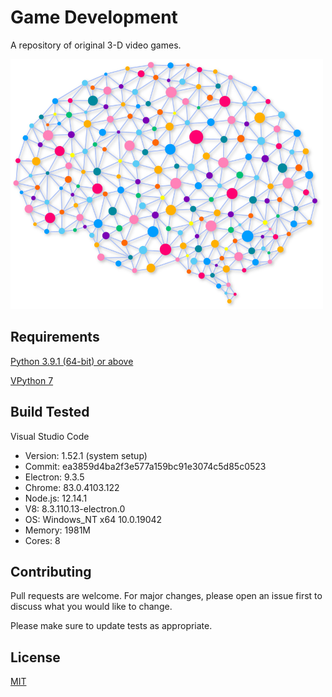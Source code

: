 # Game Development

A repository of original 3-D video games.

<img src="https://github.com/sabneet95/Machine-Learning/blob/master/brain.png" width="500" height="400">

## Requirements

[Python 3.9.1 (64-bit) or above](https://www.python.org/downloads/)

[VPython 7](https://vpython.org/presentation2018/install.html)

## Build Tested

Visual Studio Code
* Version: 1.52.1 (system setup)
* Commit: ea3859d4ba2f3e577a159bc91e3074c5d85c0523
* Electron: 9.3.5
* Chrome: 83.0.4103.122
* Node.js: 12.14.1
* V8: 8.3.110.13-electron.0
* OS: Windows_NT x64 10.0.19042
* Memory: 1981M
* Cores: 8

## Contributing

Pull requests are welcome. For major changes, please open an issue first to discuss what you would like to change.

Please make sure to update tests as appropriate.

## License
[MIT](https://choosealicense.com/licenses/mit/)
